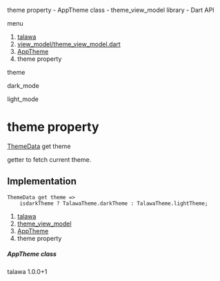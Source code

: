 




theme property - AppTheme class - theme\_view\_model library - Dart API







menu

1. [talawa](../../index.html)
2. [view\_model/theme\_view\_model.dart](../../view_model_theme_view_model/view_model_theme_view_model-library.html)
3. [AppTheme](../../view_model_theme_view_model/AppTheme-class.html)
4. theme property

theme


dark\_mode

light\_mode




# theme property


[ThemeData](https://api.flutter.dev/flutter/material/ThemeData-class.html)
get
theme

getter to fetch current theme.


## Implementation

```
ThemeData get theme =>
    isdarkTheme ? TalawaTheme.darkTheme : TalawaTheme.lightTheme;
```


 


1. [talawa](../../index.html)
2. [theme\_view\_model](../../view_model_theme_view_model/view_model_theme_view_model-library.html)
3. [AppTheme](../../view_model_theme_view_model/AppTheme-class.html)
4. theme property

##### AppTheme class





talawa
1.0.0+1






